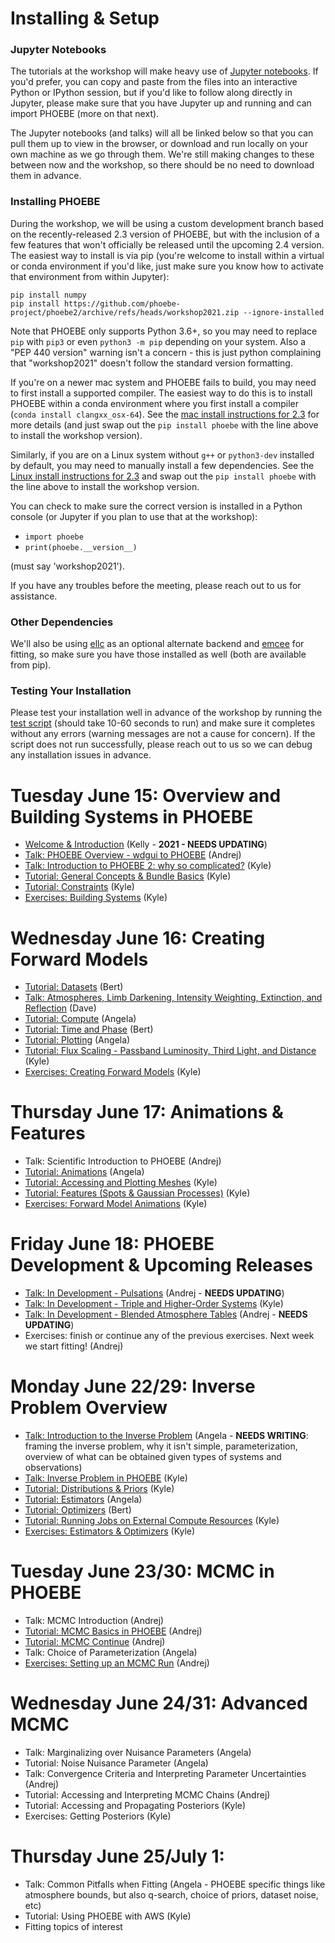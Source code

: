 # Installing & Setup

### Jupyter Notebooks

The tutorials at the workshop will make heavy use of [Jupyter notebooks](https://jupyter.org/install).  If you'd prefer, you can copy and paste from the files into an interactive Python or IPython session, but if you'd like to follow along directly in Jupyter, please make sure that you have Jupyter up and running and can import PHOEBE (more on that next).

The Jupyter notebooks (and talks) will all be linked below so that you can pull them up to view in the browser, or download and run locally on your own machine as we go through them.  We're still making changes to these between now and the workshop, so there should be no need to download them in advance.

### Installing PHOEBE

During the workshop, we will be using a custom development branch based on the recently-released 2.3 version of PHOEBE, but with the inclusion of a few features that won't officially be released until the upcoming 2.4 version.  The easiest way to install is via pip (you're welcome to install within a virtual or conda environment if you'd like, just make sure you know how to activate that environment from within Jupyter):

```
pip install numpy
pip install https://github.com/phoebe-project/phoebe2/archive/refs/heads/workshop2021.zip --ignore-installed
```

Note that PHOEBE only supports Python 3.6+, so you may need to replace `pip` with `pip3` or even `python3 -m pip` depending on your system.  Also a "PEP 440 version" warning isn't a concern - this is just python complaining that "workshop2021" doesn't follow the standard version formatting.

If you're on a newer mac system and PHOEBE fails to build, you may need to first install a supported compiler.  The easiest way to do this is to install PHOEBE within a conda environment where you first install a compiler (`conda install clangxx_osx-64`).  See the [mac install instructions for 2.3](http://phoebe-project.org/install/latest/mac/auto) for more details (and just swap out the `pip install phoebe` with the line above to install the workshop version).

Similarly, if you are on a Linux system without `g++` or `python3-dev` installed by default, you may need to manually install a few dependencies.  See the [Linux install instructions for 2.3](http://phoebe-project.org/install/latest/linux/auto) and swap out the `pip install phoebe` with the line above to install the workshop version.

You can check to make sure the correct version is installed in a Python console (or Jupyter if you plan to use that at the workshop):

* `import phoebe`
* `print(phoebe.__version__)`

(must say 'workshop2021').

If you have any troubles before the meeting, please reach out to us for assistance.


### Other Dependencies

We'll also be using [ellc](https://github.com/pmaxted/ellc) as an optional alternate backend and [emcee](https://emcee.readthedocs.io/en/stable/) for fitting, so make sure you have those installed as well (both are available from pip).


### Testing Your Installation

Please test your installation well in advance of the workshop by running the [test script](https://raw.githubusercontent.com/phoebe-project/phoebe2-workshop/2021june/test_install.py) (should take 10-60 seconds to run) and make sure it completes without any errors (warning messages are not a cause for concern).  If the script does not run successfully, please reach out to us so we can debug any installation issues in advance.

# Tuesday June 15: Overview and Building Systems in PHOEBE

* [Welcome & Introduction](https://docs.google.com/presentation/d/e/2PACX-1vTPiLVRPAUJnrSyNgqpWXbuQduLDqp36RP6inq5-QdtYA0nnLTjsQN1FuyhVIgvW9fHkiz_FAEpNrjp/pub?start=false&loop=false&delayms=3000) (Kelly - **2021 - NEEDS UPDATING**)
* [Talk: PHOEBE Overview - wdgui to PHOEBE](https://docs.google.com/presentation/d/e/2PACX-1vTeR0gdxhuHt7-rEQMK5SEM3bGETEF-ItWQHsvmr8cwt1bNqJuMflTABL8vvV6jrNEdPqRaIpL8-TiJ/pub?start=false&loop=false&delayms=3000) (Andrej)
* [Talk: Introduction to PHOEBE 2: why so complicated?](https://docs.google.com/presentation/d/e/2PACX-1vTdjGepiD4v0VvAv8DQsed_uCQ4SMYPqfUtCLzvR92PKjnSSeTZ9qWuZpVbzdNxWBE445BwigEg9Tv7/pub?start=false&loop=false&delayms=3000) (Kyle)
* [Tutorial: General Concepts & Bundle Basics](https://nbviewer.jupyter.org/github/phoebe-project/phoebe2-workshop/blob/2021june/Tutorial_01_bundle_basics.ipynb) (Kyle)
* [Tutorial: Constraints](https://nbviewer.jupyter.org/github/phoebe-project/phoebe2-workshop/blob/2021june/Tutorial_02_constraints.ipynb) (Kyle)
* [Exercises: Building Systems](https://nbviewer.jupyter.org/github/phoebe-project/phoebe2-workshop/blob/2021june/Exercises_01_building_systems.ipynb) (Kyle)


# Wednesday June 16: Creating Forward Models

* [Tutorial: Datasets](https://nbviewer.jupyter.org/github/phoebe-project/phoebe2-workshop/blob/2021june/Tutorial_03_datasets.ipynb) (Bert)
* [Talk: Atmospheres, Limb Darkening, Intensity Weighting, Extinction, and Reflection](https://docs.google.com/presentation/d/e/2PACX-1vSrILRxT1eygipBOurKZ2trffr5KQBRbK3y1TxY0-oydV1t4SaoZAWvDLZfUCc4iIZDzaHhlkVW8meM/pub?start=false&loop=false&delayms=3000) (Dave)
* [Tutorial: Compute](https://nbviewer.jupyter.org/github/phoebe-project/phoebe2-workshop/blob/2021june/Tutorial_04_compute.ipynb) (Angela)
* [Tutorial: Time and Phase](https://nbviewer.jupyter.org/github/phoebe-project/phoebe2-workshop/blob/2021june/Tutorial_04b_time_and_phase.ipynb) (Bert)
* [Tutorial: Plotting](https://nbviewer.jupyter.org/github/phoebe-project/phoebe2-workshop/blob/2021june/Tutorial_05_plotting.ipynb) (Angela)
* [Tutorial: Flux Scaling - Passband Luminosity, Third Light, and Distance](https://nbviewer.jupyter.org/github/phoebe-project/phoebe2-workshop/blob/2021june/Tutorial_pblum_l3_distance.ipynb) (Kyle)
* [Exercises: Creating Forward Models](https://nbviewer.jupyter.org/github/phoebe-project/phoebe2-workshop/blob/2021june/Exercises_02_forward_models.ipynb) (Kyle)


# Thursday June 17: Animations & Features

* Talk: Scientific Introduction to PHOEBE (Andrej)
* [Tutorial: Animations](https://nbviewer.jupyter.org/github/phoebe-project/phoebe2-workshop/blob/2021june/Tutorial_05b_animations.ipynb) (Angela)
* [Tutorial: Accessing and Plotting Meshes](https://nbviewer.jupyter.org/github/phoebe-project/phoebe2-workshop/blob/2021june/Tutorial_05c_meshes.ipynb) (Kyle)
* [Tutorial: Features (Spots & Gaussian Processes)](https://nbviewer.jupyter.org/github/phoebe-project/phoebe2-workshop/blob/2021june/Tutorial_06_features.ipynb) (Kyle)
* [Exercises: Forward Model Animations](https://nbviewer.jupyter.org/github/phoebe-project/phoebe2-workshop/blob/2021june/Exercises_03_animations.ipynb) (Kyle)



# Friday June 18: PHOEBE Development & Upcoming Releases

* [Talk: In Development - Pulsations](https://docs.google.com/presentation/d/e/2PACX-1vR13F6t5UqxxLntwHs5_sVo8YW-xzRlq2BOm08KxRMYAETPqH8qHsmL6M8BvNNTXEzStFYcvKF-IjK5/pub?start=false&loop=false&delayms=3000) (Andrej - **NEEDS UPDATING**)
* [Talk: In Development - Triple and Higher-Order Systems](https://docs.google.com/presentation/d/e/2PACX-1vSk1awjZ-mrvsSOQunNYikwGr6PjdAseIhPEnh84ABExkgAvAzZ1QF2WEMVIr04IMYPQYwEoPGDjir2/pub?start=false&loop=false&delayms=3000) (Kyle)
* [Talk: In Development - Blended Atmosphere Tables](https://docs.google.com/presentation/d/e/2PACX-1vRMJxgdwwWs-IF1OY9ligGgNVul2z1Kk_GjRgH9-hFpkN8gJqtFcQUG4D3wzrsN998pvqt4bMNTtrfB/pub?start=false&loop=false&delayms=3000) (Andrej - **NEEDS UPDATING**)
* Exercises: finish or continue any of the previous exercises.  Next week we start fitting! (Andrej)


# Monday June 22/29: Inverse Problem Overview
* [Talk: Introduction to the Inverse Problem](https://docs.google.com/presentation/d/e/2PACX-1vTtiioAwAllKi9rycyklKPGbbji2cS9sf2wp9nvkccKtb7T_RaYHL7ByFUXy8fhvaM7MlOLi2eCYdtV/pub?start=false&loop=false&delayms=3000) (Angela - **NEEDS WRITING**: framing the inverse problem, why it isn't simple, parameterization, overview of what can be obtained given types of systems and observations)
* [Talk: Inverse Problem in PHOEBE](https://docs.google.com/presentation/d/e/2PACX-1vQsVUENU9QuQSFu2f5qvfJy9HJfgn3EqodG1nxuHXR4gukbt5J39aXmI8XDXo40RMJ93omsTix826z5/pub?start=false&loop=false&delayms=3000) (Kyle)
* [Tutorial: Distributions & Priors](https://nbviewer.jupyter.org/github/phoebe-project/phoebe2-workshop/blob/2021june/Tutorial_07_distributions.ipynb) (Kyle)
* [Tutorial: Estimators](https://nbviewer.jupyter.org/github/phoebe-project/phoebe2-workshop/blob/2021june/Tutorial_08a_estimators.ipynb) (Angela)
* [Tutorial: Optimizers](https://nbviewer.jupyter.org/github/phoebe-project/phoebe2-workshop/blob/2021june/Tutorial_08b_optimizers.ipynb) (Bert)
* [Tutorial: Running Jobs on External Compute Resources](https://nbviewer.jupyter.org/github/phoebe-project/phoebe2-workshop/blob/2021june/Tutorial_09_server.ipynb) (Kyle)
* [Exercises: Estimators & Optimizers](https://nbviewer.jupyter.org/github/phoebe-project/phoebe2-workshop/blob/2021june/Exercises_05_estimators_optimizers.ipynb) (Kyle)

# Tuesday June 23/30: MCMC in PHOEBE
* Talk: MCMC Introduction (Andrej)
* [Tutorial: MCMC Basics in PHOEBE](https://nbviewer.jupyter.org/github/phoebe-project/phoebe2-workshop/blob/2021june/Tutorial_10_mcmc.ipynb) (Andrej)
* [Tutorial: MCMC Continue](https://nbviewer.jupyter.org/github/phoebe-project/phoebe2-workshop/blob/2021june/Tutorial_11_mcmc_continued.ipynb) (Andrej)
* Talk: Choice of Parameterization (Angela)
* [Exercises: Setting up an MCMC Run](https://nbviewer.jupyter.org/github/phoebe-project/phoebe2-workshop/blob/2021june/Exercises_06_mcmc.ipynb) (Andrej)

# Wednesday June 24/31: Advanced MCMC
* Talk: Marginalizing over Nuisance Parameters (Angela)
* Tutorial: Noise Nuisance Parameter (Angela)
* Talk: Convergence Criteria and Interpreting Parameter Uncertainties (Andrej)
* Tutorial: Accessing and Interpreting MCMC Chains (Andrej)
* Tutorial: Accessing and Propagating Posteriors (Kyle)
* Exercises: Getting Posteriors (Kyle)

# Thursday June 25/July 1:
* Talk: Common Pitfalls when Fitting (Angela - PHOEBE specific things like atmosphere bounds, but also q-search, choice of priors, dataset noise, etc)
* Tutorial: Using PHOEBE with AWS (Kyle)
* Fitting topics of interest
